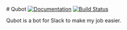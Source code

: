 # Qubot [![Documentation](https://img.shields.io/badge/godoc-reference-blue.svg?style=flat-square)](https://godoc.org/github.com/sevein/qubot) [![Build Status](https://img.shields.io/travis/sevein/qubot.svg?style=flat-square)](https://travis-ci.org/sevein/qubot)

Qubot is a bot for Slack to make my job easier.
